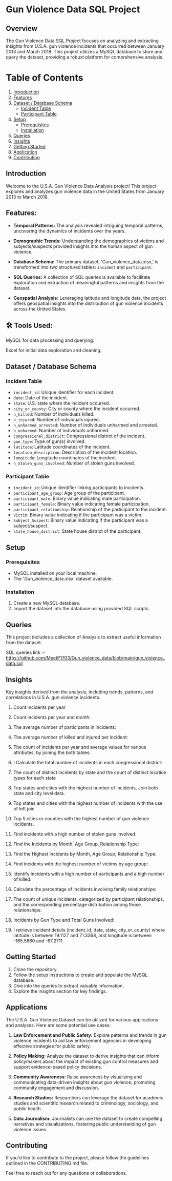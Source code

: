 # Gun Violence Data SQL Project

## Overview

The Gun Violence Data SQL Project focuses on analyzing and extracting insights from U.S.A. gun violence incidents that occurred between January 2013 and March 2018. This project utilizes a MySQL database to store and query the dataset, providing a robust platform for comprehensive analysis.
# Table of Contents

1. [Introduction](#introduction)
2. [Features](#features)
3. [Dataset / Database Schema](#dataset--database-schema)
   - [Incident Table](#incident-table)
   - [Participant Table](#participant-table)
4. [Setup](#setup)
   - [Prerequisites](#prerequisites)
   - [Installation](#installation)
5. [Queries](#queries)
6. [Insights](#insights)
7. [Getting Started](#getting-started)
8. [Application](#Application)
9. [Contributing](#contributing)

## Introduction

Welcome to the U.S.A. Gun Violence Data Analysis project! This project explores and analyzes gun violence data in the United States from January 2013 to March 2018.
## Features:
- **Temporal Patterns:** The analysis revealed intriguing temporal patterns, uncovering the dynamics of incidents over the years.

- **Demographic Trends:** Understanding the demographics of victims and subjects/suspects provided insights into the human aspect of gun violence.

- **Database Schema:** The primary dataset, 'Gun_violence_data.xlsx,' is transformed into two structured tables: `incident` and `participant`.
  
- **SQL Queries:** A collection of SQL queries is available to facilitate exploration and extraction of meaningful patterns and insights from the dataset.

- **Geospatial Analysis:** Leveraging latitude and longitude data, the project offers geospatial insights into the distribution of gun violence incidents across the United States.

## 🛠️ Tools Used:

MySQL for data processing and querying.

Excel for initial data exploration and cleaning.

## Dataset / Database Schema

### Incident Table

- `incident_id`: Unique identifier for each incident.
- `date`: Date of the incident.
- `state`: U.S. state where the incident occurred.
- `city_or_county`: City or county where the incident occurred.
- `n_killed`: Number of individuals killed.
- `n_injured`: Number of individuals injured.
- `n_unharmed_arrested`: Number of individuals unharmed and arrested.
- `n_unharmed`: Number of individuals unharmed.
- `congressional_district`: Congressional district of the incident.
- `gun_type`: Type of gun(s) involved.
- `latitude`: Latitude coordinates of the incident.
- `location_description`: Description of the incident location.
- `longitude`: Longitude coordinates of the incident.
- `n_Stolen_guns_involved`: Number of stolen guns involved.

### Participant Table

- `incident_id`: Unique identifier linking participants to incidents.
- `participant_age_group`: Age group of the participant.
- `participant_male`: Binary value indicating male participation.
- `participant_female`: Binary value indicating female participation.
- `participant_relationship`: Relationship of the participant to the incident.
- `Victim`: Binary value indicating if the participant was a victim.
- `Subject_Suspect`: Binary value indicating if the participant was a subject/suspect.
- `state_house_district`: State house district of the participant.

## Setup

### Prerequisites

- MySQL installed on your local machine.
- The 'Gun_violence_data.xlsx' dataset available.

### Installation

1. Create a new MySQL database.
2. Import the dataset into the database using provided SQL scripts.

## Queries

This project includes a collection of Analysis to extract useful information from the dataset.  

SQL queries link :- https://github.com/MeetP1703/Gun_violence_data/blob/main/gun_violence_data.sql

## Insights

Key insights derived from the analysis, including trends, patterns, and correlations in U.S.A. gun violence incidents.
1. Count incidents per year

2. Count incidents per year and month:

3. The average number of participants in incidents:

4. The average number of killed and injured per incident:

5. The count of incidents per year and average values for various attributes, by joining the both tables:

6. I Calculate the total number of incidents in each congressional district:

7. The count of distinct incidents by state and the count of distinct location types for each state 
    
8. Top states and cities with the highest number of incidents, Join both state and city level data. 

9. Top states and cities with the highest number of incidents with the use of left join

10. Top 5 cities or counties with the highest number of gun violence incidents.

11. Find incidents with a high number of stolen guns involved:

12. Find the Incidents by Month, Age Group, Relationship Type:

13. Find the Highest Incidents by Month, Age Group, Relationship Type:

14. Find incidents with the highest number of victims by age group:

15. Identify incidents with a high number of participants and a high number of killed:

16. Calculate the percentage of incidents involving family relationships:

17. The count of unique incidents, categorized by participant relationships, and the corresponding percentage distribution among those relationships:
    
18. Incidents by Gun Type and Total Guns Involved:

19. I retrieve incident details (incident_id, date, state, city_or_county) where latitude is between 19.1127 and 71.3368, and longitude is between -165.5860 and -67.2711

## Getting Started

1. Clone the repository.
2. Follow the setup instructions to create and populate the MySQL database.
3. Dive into the queries to extract valuable information.
4. Explore the insights section for key findings.

## Applications

The U.S.A. Gun Violence Dataset can be utilized for various applications and analyses. Here are some potential use cases:

1. **Law Enforcement and Public Safety:** Explore patterns and trends in gun violence incidents to aid law enforcement agencies in developing effective strategies for public safety.

2. **Policy Making:** Analyze the dataset to derive insights that can inform policymakers about the impact of existing gun control measures and support evidence-based policy decisions.

3. **Community Awareness:** Raise awareness by visualizing and communicating data-driven insights about gun violence, promoting community engagement and discussion.

4. **Research Studies:** Researchers can leverage the dataset for academic studies and scientific research related to criminology, sociology, and public health.

5. **Data Journalism:** Journalists can use the dataset to create compelling narratives and visualizations, fostering public understanding of gun violence issues.

## Contributing

If you'd like to contribute to the project, please follow the guidelines outlined in the CONTRIBUTING.md file.

Feel free to reach out for any questions or collaborations.
